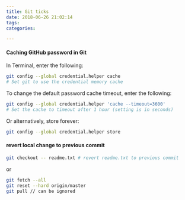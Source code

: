 ```yaml
---
title: Git ticks
date: 2018-06-26 21:02:14
tags:
categories:

---
```

#### Caching GitHub password in Git

In Terminal, enter the following:
```bash
git config --global credential.helper cache
# Set git to use the credential memory cache
```
To change the default password cache timeout, enter the following:
```bash
git config --global credential.helper 'cache --timeout=3600'
# Set the cache to timeout after 1 hour (setting is in seconds)
```

Or alternatively, store forever:
```bash
git config --global credential.helper store
```

#### revert local change to previous commit
```bash
git checkout -- readme.txt # revert readme.txt to previous commit
```
or
```bash
git fetch --all
git reset --hard origin/master
git pull // can be ignored
```
